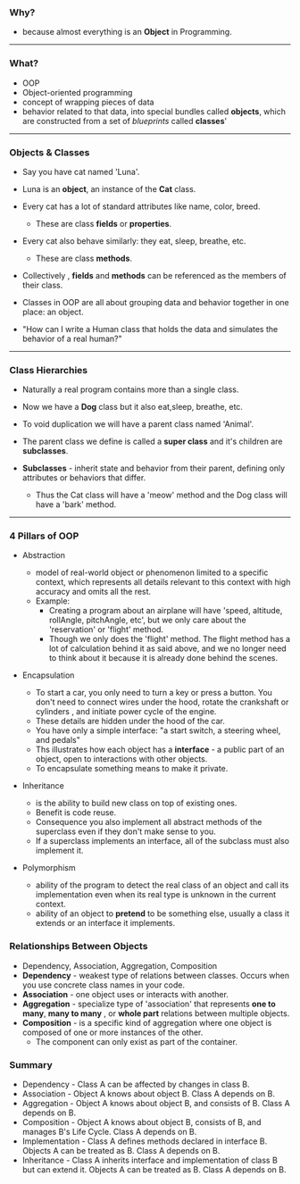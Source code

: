 ### Why?
 - because almost everything is an **Object** in Programming.

<hr />

### What?
 - OOP 
 - Object-oriented programming 
 - concept of wrapping pieces of data
 - behavior related to that data, into special bundles called **objects**, which are constructed from a set of *blueprints* called **classes**'


<hr />

### Objects & Classes
 - Say you have cat named 'Luna'.
 - Luna is an **object**, an instance of the **Cat** class. 
 - Every cat has a lot of standard attributes like name, color, breed.
    - These are class **fields** or **properties**.
 - Every cat also behave similarly: they eat, sleep, breathe, etc.
    - These are class **methods**.
 - Collectively , **fields** and **methods** can be referenced as the members of their class.

 - Classes in OOP are all about grouping data and behavior together in one place: an object.
 - "How can I write a Human class that holds the data and simulates the behavior of a real human?"

<hr />

### Class Hierarchies
 - Naturally a real program contains more than a single class.
 - Now we have a **Dog** class but it also eat,sleep, breathe, etc.
 - To void duplication we will have a parent class named 'Animal'.
 - The parent class we define is called a **super class** and it's children are **subclasses**.

 - **Subclasses** - inherit state and behavior from their parent, defining only attributes or behaviors that differ.
    - Thus the Cat class will have a 'meow' method and the Dog class will have a 'bark' method.


<hr />


### 4 Pillars of OOP
 - Abstraction
    - model of real-world object or phenomenon limited to a specific context, which represents all details relevant to this context with high accuracy and omits all the rest.
    - Example:
      - Creating a program about an airplane will have 'speed, altitude, rollAngle, pitchAngle, etc', but we only care about the 'reservation' or 'flight' method. 
      - Though we only does the 'flight' method. The flight method has a lot of calculation behind it as said above, and we no longer need to think about it because it is already done behind the scenes.


 - Encapsulation
    - To start a car, you only need to turn a key or press a button. You don't need to connect wires under the hood, rotate the crankshaft or cylinders , and initiate power cycle of the engine.
    - These details are hidden under the hood of the car.
    - You have only a simple interface: "a start switch, a steering wheel, and pedals"
    - Ths illustrates how each object has a **interface** - a public part of an object, open to interactions with other objects.
    - To encapsulate something means to make it private.




 - Inheritance
   - is the ability to build new class on top of existing ones.
   - Benefit is code reuse.
   - Consequence you also implement all abstract methods of the superclass even if they don't make sense to you.
   - If a superclass implements an interface, all of the subclass must also implement it.

 

 - Polymorphism
   - ability of the program to detect the real class of an object and call its implementation even when its real type is unknown in the current context.
   - ability of an object to **pretend** to be something else, usually a class it extends or an interface it implements.


### Relationships Between Objects
   - Dependency, Association, Aggregation, Composition
   - **Dependency** - weakest type of relations between classes. Occurs when you use concrete class names in your code.
   - **Association** -  one object uses or interacts with another.
   - **Aggregation** - specialize type of 'association' that represents **one to many**, **many to many** , or **whole part** relations between multiple objects.
   - **Composition** - is a specific kind of aggregation where one object is composed of one or more instances of the other.
      - The component can only exist as part of the container.
      
### Summary
   - Dependency - Class A can be affected by changes in class B.
   - Association - Object A knows about object B. Class A depends on B.
   - Aggregation - Object A knows about object B, and consists of B. Class A depends on B.
   - Composition - Object A knows about object B, consists of B, and manages B's Life Cycle. Class A depends on B.
   - Implementation - Class A defines methods declared in interface B. Objects A can be treated as B. Class A depends on B.
   - Inheritance - Class A inherits interface and implementation of class B but can extend it. Objects A can be treated as B. Class A depends on B.


